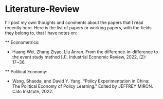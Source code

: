 # Literature-Review
I'll post my own thoughts and comments about the papers that I read recently here. 
Here is the list of papers or working papers, with the fields they belong to, that I have notes on:

** Econometrics: 
* Huang Wei, Zhang Ziyao, Liu Anran. From the difference-in-difference to the event study method [J]. Industrial Economic Review, 2022, (2): 17~36.

** Political Economy:
* Wang, Shaoda, and David Y. Yang. “Policy Experimentation in China: The Political Economy of Policy Learning.” Edited by JEFFREY MIRON. Cato Institute, 2022.
